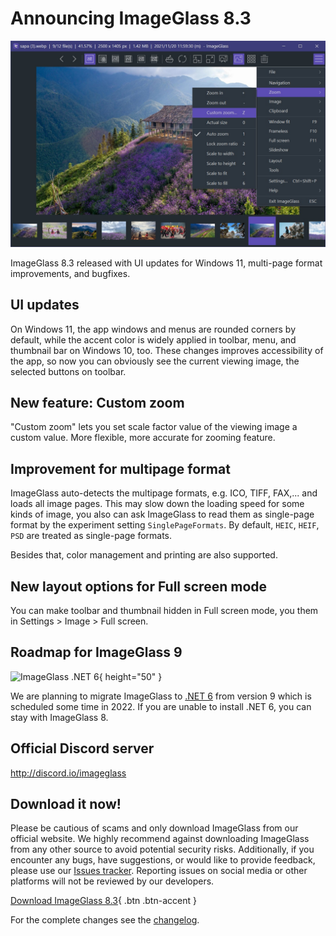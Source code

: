 # Announcing ImageGlass 8.3
![ImageGlass 8.3](https://github.com/ImageGlass/config/blob/main/screenshots/v8.3/8.3_1.jpg?raw=true)

ImageGlass 8.3 released with UI updates for Windows 11, multi-page format improvements, and bugfixes.

## UI updates
On Windows 11, the app windows and menus are rounded corners by default, while the accent color is widely applied in toolbar, menu, and thumbnail bar on Windows 10, too. These changes improves accessibility of the app, so now you can obviously see the current viewing image, the selected buttons on toolbar.


## New feature: Custom zoom
"Custom zoom" lets you set scale factor value of the viewing image a custom value. More flexible, more accurate for zooming feature.


## Improvement for multipage format
ImageGlass auto-detects the multipage formats, e.g. ICO, TIFF, FAX,... and loads all image pages. This may slow down the loading speed for some kinds of image, you also can ask ImageGlass to read them as single-page format by the experiment setting `SinglePageFormats`. By default, `HEIC`, `HEIF`, `PSD` are treated as single-page formats.

<Item key="SinglePageFormats" value="*.heic;*.heif;*.psd;" />

Besides that, color management and printing are also supported.


## New layout options for Full screen mode
You can make toolbar and thumbnail hidden in Full screen mode, you them in Settings > Image > Full screen.


## Roadmap for ImageGlass 9
![ImageGlass .NET 6](https://camo.githubusercontent.com/c66582a8272328b78111830b1a591b28833134cde390c393b6da86f9e3dd8f3e/68747470733a2f2f6b6f6e746578742e746563682f6170692f666c65782f6d65646961732f6f626a2d32323930){ height="50" }

We are planning to migrate ImageGlass to [.NET 6](https://devblogs.microsoft.com/dotnet/announcing-net-6/) from version 9 which is scheduled some time in 2022. If you are unable to install .NET 6, you can stay with ImageGlass 8.


## Official Discord server
http://discord.io/imageglass



## Download it now!
Please be cautious of scams and only download ImageGlass from our official website. We highly recommend against downloading ImageGlass from any other source to avoid potential security risks. Additionally, if you encounter any bugs, have suggestions, or would like to provide feedback, please use our [Issues tracker](https://github.com/d2phap/ImageGlass/issues). Reporting issues on social media or other platforms will not be reviewed by our developers.


[Download ImageGlass 8.3](https://imageglass.org/release/imageglass-8-3-11-21-33){ .btn .btn-accent }


For the complete changes see the [changelog](https://github.com/d2phap/ImageGlass/releases/tag/8.3.11.21).
